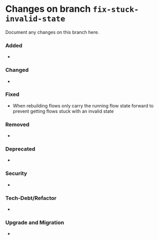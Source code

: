 # Changes on branch `fix-stuck-invalid-state`
Document any changes on this branch here.
### Added
- 

### Changed
- 

### Fixed
- When rebuilding flows only carry the running flow state forward to prevent getting flows stuck with an invalid state

### Removed
- 

### Deprecated
- 

### Security
- 

### Tech-Debt/Refactor
- 

### Upgrade and Migration
- 
